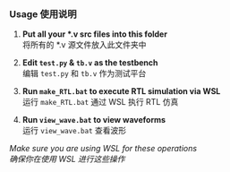 ### Usage 使用说明

1. **Put all your \*.v src files into this folder**  
   将所有的 \*.v 源文件放入此文件夹中

2. **Edit `test.py` & `tb.v` as the testbench**  
   编辑 `test.py` 和 `tb.v` 作为测试平台

3. **Run `make_RTL.bat` to execute RTL simulation via WSL**  
   运行 `make_RTL.bat` 通过 WSL 执行 RTL 仿真

4. **Run `view_wave.bat` to view waveforms**  
   运行 `view_wave.bat` 查看波形

*Make sure you are using WSL for these operations*  
*确保你在使用 WSL 进行这些操作*
